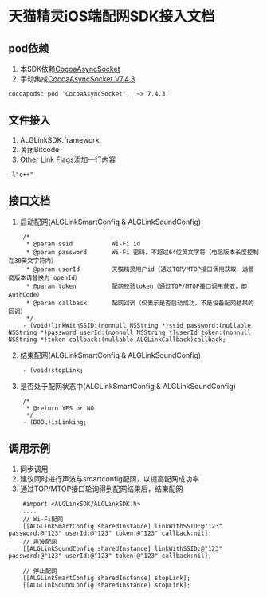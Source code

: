 # 天猫精灵iOS端配网SDK接入文档

## pod依赖
1. 本SDK依赖[CocoaAsyncSocket](https://github.com/robbiehanson/CocoaAsyncSocket)
2. 手动集成[CocoaAsyncSocket V7.4.3](https://codeload.github.com/robbiehanson/CocoaAsyncSocket/zip/7.4.3)
```
cocoapods: pod 'CocoaAsyncSocket', '~> 7.4.3'
```

## 文件接入
1. ALGLinkSDK.framework
2. 关闭Bitcode
3. Other Link Flags添加一行内容
```
-l"c++"
```

## 接口文档
1. 启动配网(ALGLinkSmartConfig & ALGLinkSoundConfig)
```
    /*
     * @param ssid           Wi-Fi id
     * @param password       Wi-Fi 密码，不超过64位英文字符（电信版本长度控制在30英文字符内）
     * @param userId         天猫精灵用户id（通过TOP/MTOP接口调用获取，运营商版本请替换为 openId）
     * @param token          配网校验token（通过TOP/MTOP接口调用获取，即 AuthCode）
     * @param callback       配网回调（仅表示是否启动成功，不是设备配网结果的回调）
     */
    - (void)linkWithSSID:(nonnull NSString *)ssid password:(nullable NSString *)password userId:(nonnull NSString *)userId token:(nonnull NSString *)token callback:(nullable ALGLinkCallback)callback;
```
2. 结束配网(ALGLinkSmartConfig & ALGLinkSoundConfig)
```
    - (void)stopLink;
```
3. 是否处于配网状态中(ALGLinkSmartConfig & ALGLinkSoundConfig)
```
    /*
     * @return YES or NO
     */
    - (BOOL)isLinking;
```


## 调用示例
1. 同步调用
2. 建议同时进行声波与smartconfig配网，以提高配网成功率
3. 通过TOP/MTOP接口轮询得到配网结果后，结束配网
```
    #import <ALGLinkSDK/ALGLinkSDK.h>
    ....
    // Wi-Fi配网
    [[ALGLinkSmartConfig sharedInstance] linkWithSSID:@"123" password:@"123" userId:@"123" token:@"123" callback:nil];
    // 声波配网
    [[ALGLinkSoundConfig sharedInstance] linkWithSSID:@"123" password:@"123" userId:@"123" token:@"123" callback:nil];

    // 停止配网
    [[ALGLinkSmartConfig sharedInstance] stopLink];
    [[ALGLinkSoundConfig sharedInstance] stopLink];
```
